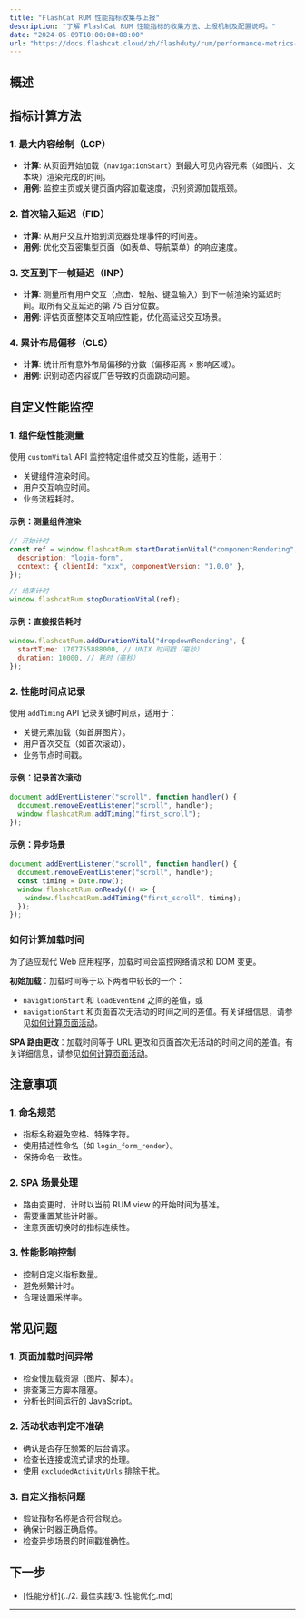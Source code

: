```yaml
---
title: "FlashCat RUM 性能指标收集与上报"
description: "了解 FlashCat RUM 性能指标的收集方法、上报机制及配置说明。"
date: "2024-05-09T10:00:00+08:00"
url: "https://docs.flashcat.cloud/zh/flashduty/rum/performance-metrics-reporting"
---
```


## 概述

## 指标计算方法

### 1. 最大内容绘制（LCP）

- **计算**: 从页面开始加载（`navigationStart`）到最大可见内容元素（如图片、文本块）渲染完成的时间。
- **用例**: 监控主页或关键页面内容加载速度，识别资源加载瓶颈。

### 2. 首次输入延迟（FID）

- **计算**: 从用户交互开始到浏览器处理事件的时间差。
- **用例**: 优化交互密集型页面（如表单、导航菜单）的响应速度。

### 3. 交互到下一帧延迟（INP）

- **计算**: 测量所有用户交互（点击、轻触、键盘输入）到下一帧渲染的延迟时间。取所有交互延迟的第 75 百分位数。
- **用例**: 评估页面整体交互响应性能，优化高延迟交互场景。

### 4. 累计布局偏移（CLS）

- **计算**: 统计所有意外布局偏移的分数（偏移距离 × 影响区域）。
- **用例**: 识别动态内容或广告导致的页面跳动问题。

## 自定义性能监控

### 1. 组件级性能测量

使用 `customVital` API 监控特定组件或交互的性能，适用于：

- 关键组件渲染时间。
- 用户交互响应时间。
- 业务流程耗时。

#### 示例：测量组件渲染

```javascript
// 开始计时
const ref = window.flashcatRum.startDurationVital("componentRendering", {
  description: "login-form",
  context: { clientId: "xxx", componentVersion: "1.0.0" },
});

// 结束计时
window.flashcatRum.stopDurationVital(ref);
```

#### 示例：直接报告耗时

```javascript
window.flashcatRum.addDurationVital("dropdownRendering", {
  startTime: 1707755888000, // UNIX 时间戳（毫秒）
  duration: 10000, // 耗时（毫秒）
});
```

### 2. 性能时间点记录

使用 `addTiming` API 记录关键时间点，适用于：

- 关键元素加载（如首屏图片）。
- 用户首次交互（如首次滚动）。
- 业务节点时间戳。

#### 示例：记录首次滚动

```javascript
document.addEventListener("scroll", function handler() {
  document.removeEventListener("scroll", handler);
  window.flashcatRum.addTiming("first_scroll");
});
```

#### 示例：异步场景

```javascript
document.addEventListener("scroll", function handler() {
  document.removeEventListener("scroll", handler);
  const timing = Date.now();
  window.flashcatRum.onReady(() => {
    window.flashcatRum.addTiming("first_scroll", timing);
  });
});
```

### 如何计算加载时间

为了适应现代 Web 应用程序，加载时间会监控网络请求和 DOM 变更。

**初始加载**：加载时间等于以下两者中较长的一个：

- `navigationStart` 和 `loadEventEnd` 之间的差值，或
- `navigationStart` 和页面首次无活动的时间之间的差值。有关详细信息，请参见[如何计算页面活动](#如何计算页面活动)。

**SPA 路由更改**：加载时间等于 URL 更改和页面首次无活动的时间之间的差值。有关详细信息，请参见[如何计算页面活动](#如何计算页面活动)。

## 注意事项

### 1. 命名规范

- 指标名称避免空格、特殊字符。
- 使用描述性命名（如 `login_form_render`）。
- 保持命名一致性。

### 2. SPA 场景处理

- 路由变更时，计时以当前 RUM view 的开始时间为基准。
- 需要重置某些计时器。
- 注意页面切换时的指标连续性。

### 3. 性能影响控制

- 控制自定义指标数量。
- 避免频繁计时。
- 合理设置采样率。

## 常见问题

### 1. 页面加载时间异常

- 检查慢加载资源（图片、脚本）。
- 排查第三方脚本阻塞。
- 分析长时间运行的 JavaScript。

### 2. 活动状态判定不准确

- 确认是否存在频繁的后台请求。
- 检查长连接或流式请求的处理。
- 使用 `excludedActivityUrls` 排除干扰。

### 3. 自定义指标问题

- 验证指标名称是否符合规范。
- 确保计时器正确启停。
- 检查异步场景的时间戳准确性。

## 下一步

- [性能分析](../2. 最佳实践/3. 性能优化.md)

---
